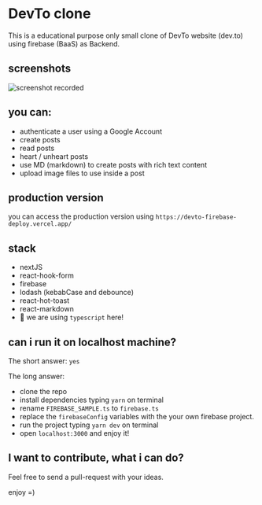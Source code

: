 # DevTo clone
This is a educational purpose only small clone of DevTo website (dev.to) using firebase (BaaS) as Backend.

## screenshots
![screenshot recorded](https://github.com/lucianodiisouza/devto-firebase/blob/main/public/screen_record.gif?raw=true)

## you can: 
- authenticate a user using a Google Account
- create posts
- read posts
- heart / unheart posts
- use MD (markdown) to create posts with rich text content
- upload image files to use inside a post

## production version
you can access the production version using `https://devto-firebase-deploy.vercel.app/`

## stack
- nextJS
- react-hook-form
- firebase
- lodash (kebabCase and debounce)
- react-hot-toast
- react-markdown
- 👑 we are using `typescript` here!

## can i run it on localhost machine? 
The short answer: `yes` <br />

The long answer: 
* clone the repo
* install dependencies typing `yarn` on terminal
* rename `FIREBASE_SAMPLE.ts` to `firebase.ts`
* replace the `firebaseConfig` variables with the your own firebase project.
* run the project typing `yarn dev` on terminal
* open `localhost:3000` and enjoy it!

## I want to contribute, what i can do?
Feel free to send a pull-request with your ideas.

enjoy =)
